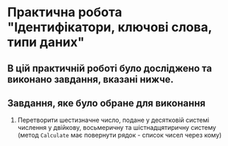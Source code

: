 # Практична робота "Ідентифікатори, ключові слова, типи даних"
В цій практичній роботі було досліджено та виконано завдання, вказані нижче.
----

## Завдання, яке було обране для виконання
1. Перетворити шестизначне число, подане у десятковій системі числення у двійкову, восьмеричну та шістнадцятиричну систему (метод ```Calculate``` має повернути рядок - список чисел через кому)
